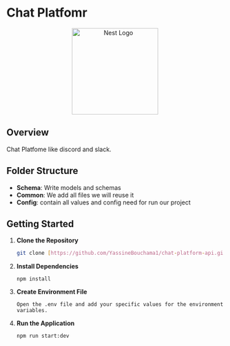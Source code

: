 

# Chat Platfomr
<p align="center">
  <a href="http://nestjs.com/" target="blank"><img src="https://nestjs.com/img/logo-small.svg" width="200" alt="Nest Logo" /></a>
</p>

## Overview

Chat Platfome like discord and slack.

## Folder Structure

- **Schema**: Write models and schemas
- **Common**: We add all files we will reuse it
- **Config**: contain all values and config need for run our project

## Getting Started

1. **Clone the Repository**

   ```bash
   git clone [https://github.com/YassineBouchama1/chat-platform-api.git]

2. **Install Dependencies**

   ```cd [project-directory]
   npm install
   
3. **Create Environment File**

   ```cp .env.example .env
   Open the .env file and add your specific values for the environment variables.

4. **Run the Application**

   ```npm run start:dev```

   
